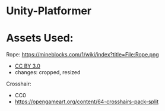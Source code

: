 # Unity-Platformer

# Assets Used:
Rope: https://mineblocks.com/1/wiki/index?title=File:Rope.png
- [CC BY 3.0](https://creativecommons.org/licenses/by/3.0/)
- changes: cropped, resized

Crosshair:
- CC0
- https://opengameart.org/content/64-crosshairs-pack-split